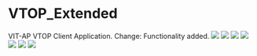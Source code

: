 # VTOP_Extended

VIT-AP VTOP Client Application.
Change: Functionality added.
![](./ss/ss1.jpg)
![](./ss/ss2.jpg)
![](./ss/ss3.jpg)
![](./ss/ss4.jpg)
![](./ss/ss5.jpg)
![](./ss/ss6.jpg)
![](./ss/ss7.jpg)